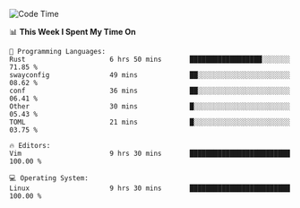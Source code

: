 <!-- [![Top Langs](https://github-readme-stats.vercel.app/api/top-langs/?username=gagahsyuja&theme=dracula&hide_border=true&border_radius=7)](https://github.com/anuraghazra/github-readme-stats) -->

<!--START_SECTION:waka-->
![Code Time](http://img.shields.io/badge/Code%20Time-251%20hrs%2033%20mins-blue)

📊 **This Week I Spent My Time On** 

```text
💬 Programming Languages: 
Rust                     6 hrs 50 mins       ██████████████████░░░░░░░   71.85 % 
swayconfig               49 mins             ██░░░░░░░░░░░░░░░░░░░░░░░   08.62 % 
conf                     36 mins             ██░░░░░░░░░░░░░░░░░░░░░░░   06.41 % 
Other                    30 mins             █░░░░░░░░░░░░░░░░░░░░░░░░   05.43 % 
TOML                     21 mins             █░░░░░░░░░░░░░░░░░░░░░░░░   03.75 % 

🔥 Editors: 
Vim                      9 hrs 30 mins       █████████████████████████   100.00 % 

💻 Operating System: 
Linux                    9 hrs 30 mins       █████████████████████████   100.00 % 
```


<!--END_SECTION:waka-->
